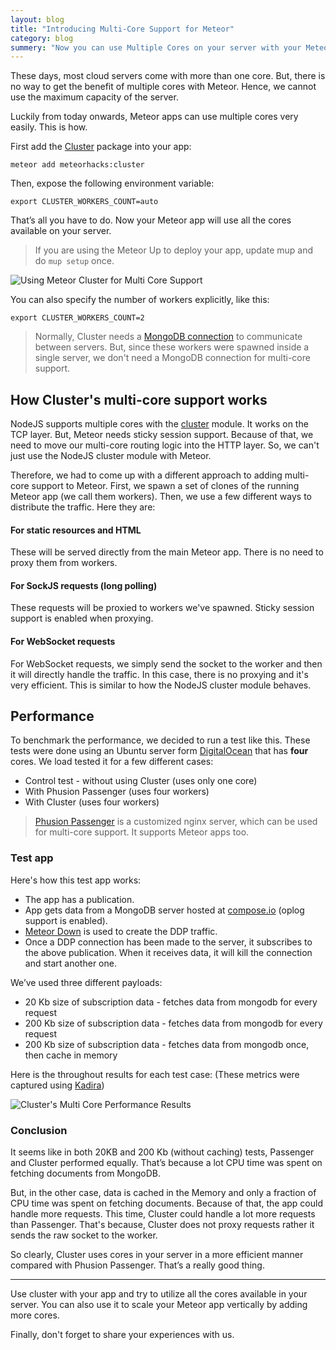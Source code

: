 ```yaml
---
layout: blog
title: "Introducing Multi-Core Support for Meteor"
category: blog
summery: "Now you can use Multiple Cores on your server with your Meteor app. You only need to add a package."
---
```


These days, most cloud servers come with more than one core. But, there is no way to get the benefit of multiple cores with Meteor. Hence, we cannot use the maximum capacity of the server. 

Luckily from today onwards, Meteor apps can use multiple cores very easily. This is how.

First add the [Cluster](https://github.com/meteorhacks/cluster) package into your app:

~~~shell
meteor add meteorhacks:cluster
~~~

Then, expose the following environment variable:

~~~shell
export CLUSTER_WORKERS_COUNT=auto
~~~


That’s all you have to do. Now your Meteor app will use all the cores available on your server.

> If you are using the Meteor Up to deploy your app, update mup and do `mup setup` once.

![Using Meteor Cluster for Multi Core Support](https://cldup.com/cezEImOavr.png)

You can also specify the number of workers explicitly, like this:

~~~shell
export CLUSTER_WORKERS_COUNT=2
~~~

> Normally, Cluster needs a [MongoDB connection](https://github.com/meteorhacks/cluster#getting-started) to communicate between servers. But, since these workers were spawned inside a single server, we don't need a MongoDB connection for multi-core support.

## How Cluster's multi-core support works 

NodeJS supports multiple cores with the [cluster](http://nodejs.org/api/cluster.html) module. It works on the TCP layer. But, Meteor needs sticky session support. Because of that, we need to move our multi-core routing logic into the HTTP layer. So, we can't just use the NodeJS cluster module with Meteor.

Therefore, we had to come up with a different approach to adding multi-core support to Meteor. First, we spawn a set of clones of the running Meteor app (we call them workers). Then, we use a few different ways to distribute the traffic. Here they are:

#### For static resources and HTML
These will be served directly from the main Meteor app. There is no need to proxy them from workers.

#### For SockJS requests (long polling)
These requests will be proxied to workers we've spawned. Sticky session support is enabled when proxying.

#### For WebSocket requests 
For WebSocket requests, we simply send the socket to the worker and then it will directly handle the traffic. In this case, there is no proxying and it's very efficient. This is similar to how the NodeJS cluster module behaves.

## Performance

To benchmark the performance, we decided to run a test like this. These tests were done using an Ubuntu server form [DigitalOcean](https://www.digitalocean.com/pricing/) that has **four** cores. We load tested it for a few different cases:

* Control test - without using Cluster (uses only one core)
* With Phusion Passenger (uses four workers)
* With Cluster (uses four workers)

> [Phusion Passenger](https://www.phusionpassenger.com/) is a customized nginx server, which can be used for multi-core support. It supports Meteor apps too.

### Test app

Here's how this test app works:

* The app has a publication.
* App gets data from a MongoDB server hosted at [compose.io](https://www.compose.io/) (oplog support is enabled).
* [Meteor Down](https://github.com/meteorhacks/meteor-down) is used to create the DDP traffic. 
* Once a DDP connection has been made to the server, it subscribes to the above publication.  When it receives data, it will kill the connection and start another one. 

We’ve used three different payloads:

* 20 Kb size of subscription data - fetches data from mongodb for every request
* 200 Kb size of subscription data - fetches data from mongodb for every request
* 200 Kb size of subscription data - fetches data from mongodb once, then cache in memory

Here is the throughout results for each test case: 
(These metrics were captured using [Kadira](https://kadira.io/))

![Cluster's Multi Core Performance Results](https://cldup.com/xe51fHH-5c.png)

### Conclusion
It seems like in both 20KB and 200 Kb (without caching) tests, Passenger and Cluster performed equally. That’s because a lot CPU time was spent on fetching documents from MongoDB.

But, in the other case, data is cached in the Memory and only a fraction of CPU time was spent on fetching documents. Because of that, the app could handle more requests. This time, Cluster could handle a lot more requests than Passenger. That's because, Cluster does not proxy requests rather it sends the raw socket to the worker.

So clearly, Cluster uses cores in your server in a more efficient manner compared with Phusion Passenger. That’s a really good thing. 

---

Use cluster with your app and try to utilize all the cores available in your server. You can also use it to scale your Meteor app vertically by adding more cores.

Finally, don't forget to share your experiences with us.





